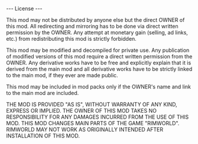 --- License ---

This mod may not be distributed by anyone else but the direct OWNER of this mod. All redirecting and mirroring has to be done via direct written permission by the OWNER. Any attempt at monetary gain (selling, ad links, etc.) from redistributing this mod is strictly forbidden.

This mod may be modified and decompiled for private use. Any publication of modified versions of this mod require a direct written permission from the OWNER. Any derivative works have to be free and explicitly explain that it is derived from the main mod and all derivative works have to be strictly linked to the main mod, if they ever are made public.

This mod may be included in mod packs only if the OWNER's name and link to the main mod are included.

THE MOD IS PROVIDED "AS IS", WITHOUT WARRANTY OF ANY KIND, EXPRESS OR IMPLIED. THE OWNER OF THIS MOD TAKES NO RESPONSIBILITY FOR ANY DAMAGES INCURRED FROM THE USE OF THIS MOD. THIS MOD CHANGES MAIN PARTS OF THE GAME "RIMWORLD". RIMWORLD MAY NOT WORK AS ORIGINALLY INTENDED AFTER INSTALLATION OF THIS MOD.
